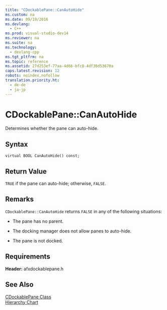 ```yaml
---
title: "CDockablePane::CanAutoHide"
ms.custom: na
ms.date: 09/19/2016
ms.devlang: 
  - C++
ms.prod: visual-studio-dev14
ms.reviewer: na
ms.suite: na
ms.technology: 
  - devlang-cpp
ms.tgt_pltfrm: na
ms.topic: reference
ms.assetid: 27d253ef-77aa-4d66-bfc8-4df38d53670a
caps.latest.revision: 12
robots: noindex,nofollow
translation.priority.ht: 
  - de-de
  - ja-jp
---
```

# CDockablePane::CanAutoHide
Determines whether the pane can auto-hide.  
  
## Syntax  
  
```  
virtual BOOL CanAutoHide() const;  
```  
  
## Return Value  
 `TRUE` if the pane can auto-hide; otherwise, `FALSE`.  
  
## Remarks  
 `CDockablePane::CanAutoHide` returns `FALSE` in any of the following situations:  
  
-   The pane has no parent.  
  
-   The docking manager does not allow panes to auto-hide.  
  
-   The pane is not docked.  
  
## Requirements  
 **Header:** afxdockablepane.h  
  
## See Also  
 [CDockablePane Class](../vs140/CDockablePane-Class.md)   
 [Hierarchy Chart](../vs140/Hierarchy-Chart.md)